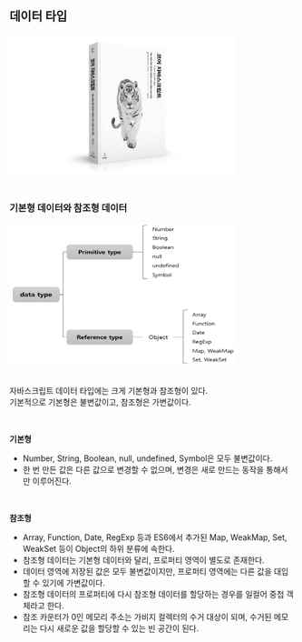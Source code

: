 ## 데이터 타입

<img src="./img/book_img.jpg" width="400" height="250"/><br/><br/>

### 기본형 데이터와 참조형 데이터

<img src="./img/data_type.png" width="400" height="250"/><br/><br/>

자바스크립트 데이터 타입에는 크게 기본형과 참조형이 있다.<br/>
기본적으로 기본형은 불변값이고, 참조형은 가변값이다.

<br/>

**기본형**

- Number, String, Boolean, null, undefined, Symbol은 모두 불변값이다.
- 한 번 만든 값은 다른 값으로 변경할 수 없으며, 변경은 새로 만드는 동작을 통해서만 이루어진다.

<br/>

**참조형**

- Array, Function, Date, RegExp 등과 ES6에서 추가된 Map, WeakMap, Set, WeakSet 등이 Object의 하위 분류에 속한다.
- 참조형 데이터는 기본형 데이터와 달리, 프로퍼티 영역이 별도로 존재한다.
- 데이터 영역에 저장된 값은 모두 불변값이지만, 프로퍼티 영역에는 다른 값을 대입할 수 있기에 가변값이다.
- 참조형 데이터의 프로퍼티에 다시 참조형 데이터를 할당하는 경우를 일컬어 중첩 객체라고 한다.
- 참조 카운터가 0인 메모리 주소는 가비지 컬렉터의 수거 대상이 되며, 수거된 메모리는 다시 새로운 값을 할당할 수 있는 빈 공간이 된다.